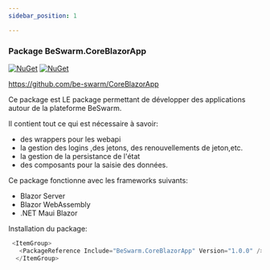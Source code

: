 ```yaml
---
sidebar_position: 1

---
```


### Package BeSwarm.CoreBlazorApp
[![NuGet](https://img.shields.io/nuget/v/BeSwarm.CoreBlazorApp.svg)](https://www.nuget.org/packages/BeSwarm.CoreBlazorApp/)
[![NuGet](https://img.shields.io/nuget/dt/BeSwarm.CoreBlazorApp.svg)](https://www.nuget.org/packages/BeSwarm.CoreBlazorApp/)

https://github.com/be-swarm/CoreBlazorApp

Ce package est LE package permettant de développer des applications autour de la plateforme BeSwarm.

Il contient tout ce qui est nécessaire à savoir:
* des wrappers pour les webapi
* la gestion des logins ,des jetons, des renouvellements de jeton,etc.
* la gestion de la persistance de l'état
* des composants pour la saisie des données.


Ce package fonctionne avec les frameworks suivants:
* Blazor Server
* Blazor WebAssembly
* .NET Maui Blazor
 

Installation du package:

```csharp 
 <ItemGroup>
   <PackageReference Include="BeSwarm.CoreBlazorApp" Version="1.0.0" /> 
  </ItemGroup>
```


